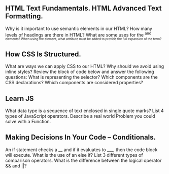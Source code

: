 
## HTML Text Fundamentals. HTML Advanced Text Formatting.

Why is it important to use semantic elements in our HTML?
How many levels of headings are there in HTML?
What are some uses for the <sup> and <sub> elements?
When using the <abbr> element, what attribute must be added to provide the full expansion of the term?

## How CSS Is Structured.

What are ways we can apply CSS to our HTML?
Why should we avoid using inline styles?
Review the block of code below and answer the following questions:
What is representing the selector?
Which components are the CSS declarations?
Which components are considered properties?

## Learn JS

What data type is a sequence of text enclosed in single quote marks?
List 4 types of JavaScript operators.
Describe a real world Problem you could solve with a Function.

## Making Decisions In Your Code – Conditionals.

An if statement checks a __ and if it evaluates to ___, then the code block will execute.
What is the use of an else if?
List 3 different types of comparison operators.
What is the difference between the logical operator && and ||?
